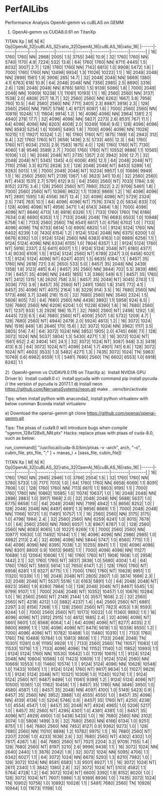 # PerfAILibs

Performance Analysis OpenAI-gemm vs cuBLAS on GEMM

1) OpenAI-gemm vs CUDA8.0.61 on TitanXp

TITAN Xp
|     M|     N|     K| Op|OpenAI_32|cuBLAS_32|ratio_32|OpenAI_16|cuBLAS_16|ratio_16|
|------|------|------|---|---------|---------|--------|---------|---------|--------|
|    16|  1760|  1760| NN|     2968|     2005|     1.5|     3755|      346|    10.9|
|    32|  1760|  1760| NN|     5740|     1170|     4.9|     7224|      532|    13.6|
|    64|  1760|  1760| NN|     6711|     4445|     1.5|     8032|     3007|     2.7|
|   128|  1760|  1760| NN|     7142|     6813|     1.0|     9908|     5472|     1.8|
|  7000|  1760|  1760| NN|    12496|     9934|     1.3|    11026|    10222|     1.1|
|    16|  2048|  2048| NN|     2899|     1561|     1.9|     3906|      265|    14.7|
|    32|  2048|  2048| NN|     5669|     1380|     4.1|     6763|      618|    10.9|
|    64|  2048|  2048| NN|     7356|     2985|     2.5|     8690|     3316|     2.6|
|   128|  2048|  2048| NN|     8765|     5810|     1.5|     9139|     5086|     1.8|
|  7000|  2048|  2048| NN|    10909|    10238|     1.1|    11081|    10193|     1.1|
|    16|  2560|  2560| NN|     3137|     1538|     2.0|     4808|      257|    18.7|
|    32|  2560|  2560| NN|     6262|     1667|     3.8|     7956|      760|    10.5|
|    64|  2560|  2560| NN|     7711|     3401|     2.3|     8987|     3918|     2.3|
|   128|  2560|  2560| NN|     7957|     5798|     1.4|     9737|     6097|     1.6|
|  7000|  2560|  2560| NN|    10819|    10246|     1.1|    11604|     9914|     1.2|
|    16|  4096|  4096| NN|     2964|     1381|     2.1|     4940|      278|    17.7|
|    32|  4096|  4096| NN|     5827|     2273|     2.6|     8531|      767|    11.1|
|    64|  4096|  4096| NN|     8203|     4008|     2.0|    10249|     1064|     9.6|
|   128|  4096|  4096| NN|     8583|     5254|     1.6|    10065|     5490|     1.8|
|  7000|  4096|  4096| NN|    11026|    10215|     1.1|    11927|    10324|     1.2|
|    16|  1760|  1760| NT|     1875|     1169|     1.6|     2943|      312|     9.4|
|    32|  1760|  1760| NT|     3659|     1436|     2.5|     5733|      465|    12.3|
|    64|  1760|  1760| NT|     6034|     2103|     2.9|     7583|     1875|     4.0|
|   128|  1760|  1760| NT|     7130|     4060|     1.8|     9546|     3589|     2.7|
|  7000|  1760|  1760| NT|    10552|     9886|     1.1|    10565|    10106|     1.0|
|    16|  2048|  2048| NT|     2735|     1357|     2.0|     3942|      309|    12.7|
|    32|  2048|  2048| NT|     5345|     1345|     4.0|     6006|      495|    12.1|
|    64|  2048|  2048| NT|     7110|     2158|     3.3|     8275|     2628|     3.1|
|   128|  2048|  2048| NT|     8453|     5289|     1.6|     9283|     5013|     1.9|
|  7000|  2048|  2048| NT|    10234|     9957|     1.0|    10686|     9949|     1.1|
|    16|  2560|  2560| NT|     2139|     1367|     1.6|     3623|      341|    10.6|
|    32|  2560|  2560| NT|     4143|     1531|     2.7|     5791|      612|     9.5|
|    64|  2560|  2560| NT|     7033|     1784|     3.9|     8152|     2375|     3.4|
|   128|  2560|  2560| NT|     7880|     3522|     2.2|     9706|     5461|     1.8|
|  7000|  2560|  2560| NT|    10366|     9622|     1.1|    11393|     9869|     1.2|
|    16|  4096|  4096| NT|     2891|     1595|     1.8|     4556|      367|    12.4|
|    32|  4096|  4096| NT|     5729|     2324|     2.5|     7741|      763|    10.1|
|    64|  4096|  4096| NT|     7576|     3743|     2.0|     5834|      833|     7.0|
|   128|  4096|  4096| NT|     4958|     3471|     1.4|     6143|     3484|     1.8|
|  7000|  4096|  4096| NT|     8646|     4713|     1.8|     6918|     6326|     1.1|
|  7133|  1760|  1760| TN|     6186|     7634|     0.8|     6690|     6353|     1.1|
|  7133|  2048|  2048| TN|     6683|     6503|     1.0|    10948|     6758|     1.6|
|  7133|  2560|  2560| TN|     6541|     6617|     1.0|     6756|     6702|     1.0|
|  7133|  4096|  4096| TN|     6733|     6614|     1.0|     6905|     6820|     1.0|
|  9124|  5124|  1760| NN|     6402|     6239|     1.0|     7430|     6154|     1.2|
|  9124|  5124|  2048| NN|     6375|     6200|     1.0|     6676|     6392|     1.0|
|  9124|  5124|  2560| NN|     6383|     6163|     1.0|     6989|     6256|     1.1|
|  9124|  5124|  4096| NN|     6334|     6155|     1.0|     7804|     6357|     1.2|
|  9124|  5124|  1760| NT|     5916|     2337|     2.5|     6411|     6007|     1.1|
|  9124|  5124|  2048| NT|     6180|     4377|     1.4|     9030|     6109|     1.5|
|  9124|  5124|  2560| NT|     6789|     2247|     3.0|     6456|     6021|     1.1|
|  9124|  5124|  4096| NT|     6247|     4031|     1.5|     6635|     6184|     1.1|
|  8457|    35|  1760| NN|     2618|      721|     3.6|     2650|      533|     5.0|
|  8457|    35|  2048| NN|     2439|     1358|     1.8|     3123|      485|     6.4|
|  8457|    35|  2560| NN|     3844|      702|     5.5|     3839|      486|     7.9|
|  8457|    35|  4096| NN|     2445|     1855|     1.3|     3366|      549|     6.1|
|  8457|    35|  1760| NT|     2412|     1315|     1.8|     2620|      758|     3.5|
|  8457|    35|  2048| NT|     3045|     2743|     1.1|     3036|      770|     3.9|
|  8457|    35|  2560| NT|     2491|     1360|     1.8|     3141|      772|     4.1|
|  8457|    35|  4096| NT|     4075|     2164|     1.9|     3229|      914|     3.5|
|    16|  7680|  2560| NN|     1773|      486|     3.7|     3248|      216|    15.0|
|    32|  7680|  2560| NN|     3540|     2324|     1.5|     5606|      805|     7.0|
|    64|  7680|  2560| NN|     4436|     3892|     1.1|     5958|      924|     6.5|
|   128|  7680|  2560| NN|     6206|     6204|     1.0|    11228|     6390|     1.8|
|    16|  7680|  2560| NT|     1237|      933|     1.3|     2928|      186|    15.7|
|    32|  7680|  2560| NT|     2498|     1292|     1.9|     4445|      723|     6.1|
|    64|  7680|  2560| NT|     4009|     2507|     1.6|     5732|     1209|     4.7|
|   128|  7680|  2560| NT|     4944|     2479|     2.0|     5924|     4813|     1.2|
|    16|  3072|  1024| NN|     1516|      849|     1.8|     2646|      170|    15.6|
|    32|  3072|  1024| NN|     3962|     1117|     3.5|     3805|      514|     7.4|
|    64|  3072|  1024| NN|     3852|     1905|     2.0|     4745|      668|     7.1|
|   128|  3072|  1024| NN|     5037|     3804|     1.3|     5430|     4271|     1.3|
|    16|  3072|  1024| NT|     1561|      652|     2.4|     3404|      141|    24.1|
|    32|  3072|  1024| NT|     3087|      948|     3.3|     3418|      413|     8.3|
|    64|  3072|  1024| NT|     4099|     2414|     1.7|     4901|      741|     6.6|
|   128|  3072|  1024| NT|     4603|     3533|     1.3|     5482|     4271|     1.3|
|  7435|  3072|  1024| TN|     5963|    10749|     0.6|     6962|     6559|     1.1|
|  5481|  7680|  2560| TN|     6602|     6553|     1.0|     6918|     6242|     1.1

2）OpenAI-gemm vs CUDAV9.0.176 on TitanXp
a）Install NVIDIA GPU Driver
b）Install cuda9.0
c）install pycuda with command
pip install pycuda // the version of pycuda is 2017.1.1
d) Install neon
https://github.com/NervanaSystems/neon.git
make
. .venv/bin/activate

Tips: when install python with anaconda2, install python virtualenv with below comman
$conda install virtualenv

e) Download the openai-gemm
git clone https://github.com/openai/openai-gemm.git

Tips: The ptxas of cuda9.0 will introduce bugs when compile  "sgemm_128x128x8_NN.ptx"
Hacks: 
 replace ptxas with ptaas of cuda-8.0, such as below:
 
 run_command([ "/usr/local/cuda-8.0/bin/ptxas -v -arch", arch, "-o", cubin_file, ptx_file, ";" ] + maxas_i + [sass_file, cubin_file])

 
 
TITAN Xp
|     M|     N|     K| Op|OpenAI_32|cuBLAS_32|ratio_32|OpenAI_16|cuBLAS_16|ratio_16|
|------|------|------|---|---------|---------|--------|---------|---------|--------|
|    16|  1760|  1760| NN|     2945|     2946|     1.0|     3766|     2504|     1.5|
|    32|  1760|  1760| NN|     5780|     5733|     1.0|     7171|     7013|     1.0|
|    64|  1760|  1760| NN|     6658|     6069|     1.1|     8091|     7806|     1.0|
|   128|  1760|  1760| NN|     7113|     6611|     1.1|     9803|     9195|     1.1|
|  7000|  1760|  1760| NN|    10862|    10585|     1.0|    11074|    10637|     1.0|
|    16|  2048|  2048| NN|     2886|     2883|     1.0|     3917|     1968|     2.0|
|    32|  2048|  2048| NN|     5688|     5637|     1.0|     6775|     6658|     1.0|
|    64|  2048|  2048| NN|     7199|     4942|     1.5|     8656|     8252|     1.0|
|   128|  2048|  2048| NN|     8497|     6691|     1.3|     9856|     8669|     1.1|
|  7000|  2048|  2048| NN|    11166|    10721|     1.0|    11491|    10757|     1.1|
|    16|  2560|  2560| NN|     3175|     3175|     1.0|     4798|     1984|     2.4|
|    32|  2560|  2560| NN|     6259|     6241|     1.0|     8015|     7678|     1.0|
|    64|  2560|  2560| NN|     7690|     6057|     1.3|     8967|     8787|     1.0|
|   128|  2560|  2560| NN|     8083|     8065|     1.0|    10221|     9269|     1.1|
|  7000|  2560|  2560| NN|    10977|    10630|     1.0|    11492|    10144|     1.1|
|    16|  4096|  4096| NN|     2986|     2985|     1.0|     4982|     2113|     2.4|
|    32|  4096|  4096| NN|     5844|     5747|     1.0|     8560|     7715|     1.1|
|    64|  4096|  4096| NN|     8395|     7038|     1.2|    10255|     8941|     1.1|
|   128|  4096|  4096| NN|     8301|     8800|     0.9|    10613|     9685|     1.1|
|  7000|  4096|  4096| NN|    11127|    10689|     1.0|    12064|    10606|     1.1|
|    16|  1760|  1760| NT|     1908|     1908|     1.0|     2958|     1442|     2.1|
|    32|  1760|  1760| NT|     3837|     3838|     1.0|     5680|     4004|     1.4|
|    64|  1760|  1760| NT|     5893|     5614|     1.0|     7650|     6147|     1.2|
|   128|  1760|  1760| NT|     6958|     6281|     1.1|     9327|     8775|     1.1|
|  7000|  1760|  1760| NT|    10628|     9951|     1.1|    11320|    10339|     1.1|
|    16|  2048|  2048| NT|     2805|     2807|     1.0|     3874|     1666|     2.3|
|    32|  2048|  2048| NT|     5537|     5516|     1.0|     6163|     5891|     1.0|
|    64|  2048|  2048| NT|     6923|     3580|     1.9|     8280|     7984|     1.0|
|   128|  2048|  2048| NT|     8487|     5545|     1.5|     9799|     9107|     1.1|
|  7000|  2048|  2048| NT|    10352|    10457|     1.0|    10676|    10284|     1.0|
|    16|  2560|  2560| NT|     2149|     2144|     1.0|     3557|     1608|     2.2|
|    32|  2560|  2560| NT|     4218|     4212|     1.0|     5882|     4237|     1.4|
|    64|  2560|  2560| NT|     6881|     2297|     3.0|     8156|     7268|     1.1|
|   128|  2560|  2560| NT|     7823|     4053|     1.9|     9593|     9244|     1.0|
|  7000|  2560|  2560| NT|    10173|    10022|     1.0|    11360|     9892|     1.1|
|    16|  4096|  4096| NT|     2912|     2915|     1.0|     4612|     1885|     2.4|
|    32|  4096|  4096| NT|     5661|     5601|     1.0|     8568|     6064|     1.4|
|    64|  4096|  4096| NT|     8277|     4035|     2.1|     9800|     8899|     1.1|
|   128|  4096|  4096| NT|     8478|     5618|     1.5|    10338|     8550|     1.2|
|  7000|  4096|  4096| NT|    10782|    10468|     1.0|    11480|    10310|     1.1|
|  7133|  1760|  1760| TN|    10469|    10784|     1.0|    10813|     9808|     1.1|
|  7133|  2048|  2048| TN|    10301|    11261|     0.9|    11195|     9929|     1.1|
|  7133|  2560|  2560| TN|    11057|    11083|     1.0|    11533|    10716|     1.1|
|  7133|  4096|  4096| TN|    11152|    11140|     1.0|    11852|    10993|     1.1|
|  9124|  5124|  1760| NN|    10530|    10642|     1.0|    11319|    10615|     1.1|
|  9124|  5124|  2048| NN|    10604|    10588|     1.0|    11423|    10609|     1.1|
|  9124|  5124|  2560| NN|    10669|    10553|     1.0|    11460|    10574|     1.1|
|  9124|  5124|  4096| NN|    10628|    10548|     1.0|    11433|    10561|     1.1|
|  9124|  5124|  1760| NT|     9817|     9634|     1.0|    11027|     9829|     1.1|
|  9124|  5124|  2048| NT|    10321|    10309|     1.0|    11240|    10274|     1.1|
|  9124|  5124|  2560| NT|     9487|     9499|     1.0|    11061|     9399|     1.2|
|  9124|  5124|  4096| NT|    10500|    10361|     1.0|    11162|    10458|     1.1|
|  8457|    35|  1760| NN|     3846|     3850|     1.0|     4580|     4587|     1.0|
|  8457|    35|  2048| NN|     4097|     4100|     1.0|     5149|     5423|     0.9|
|  8457|    35|  2560| NN|     3952|     3988|     1.0|     4555|     4550|     1.0|
|  8457|    35|  4096| NN|     4139|     4136|     1.0|     5204|     5746|     0.9|
|  8457|    35|  1760| NT|     4250|     4236|     1.0|     4554|     4547|     1.0|
|  8457|    35|  2048| NT|     4924|     4965|     1.0|     5206|     5217|     1.0|
|  8457|    35|  2560| NT|     4295|     4301|     1.0|     4381|     4381|     1.0|
|  8457|    35|  4096| NT|     4929|     4900|     1.0|     5438|     5433|     1.0|
|    16|  7680|  2560| NN|     3102|     3074|     1.0|     5808|     1499|     3.9|
|    32|  7680|  2560| NN|     6166|     6134|     1.0|     9251|     8751|     1.1|
|    64|  7680|  2560| NN|     7452|     8127|     0.9|     9362|     9273|     1.0|
|   128|  7680|  2560| NN|    11010|     8898|     1.2|    10782|     9975|     1.1|
|    16|  7680|  2560| NT|     2207|     2209|     1.0|     4233|     1636|     2.6|
|    32|  7680|  2560| NT|     4302|     4302|     1.0|     7817|     4267|     1.8|
|    64|  7680|  2560| NT|     7021|     2204|     3.2|     9709|     7155|     1.4|
|   128|  7680|  2560| NT|     8197|     3210|     2.6|     9996|     9436|     1.1|
|    16|  3072|  1024| NN|     2640|     2440|     1.1|     3876|     2042|     1.9|
|    32|  3072|  1024| NN|     5095|     4706|     1.1|     6342|     6027|     1.1|
|    64|  3072|  1024| NN|     6679|     5293|     1.3|     8210|     7982|     1.0|
|   128|  3072|  1024| NN|     8581|     6583|     1.3|     9501|     8927|     1.1|
|    16|  3072|  1024| NT|     2611|     2340|     1.1|     3842|     1380|     2.8|
|    32|  3072|  1024| NT|     5103|     4582|     1.1|     5764|     4728|     1.2|
|    64|  3072|  1024| NT|     6600|     3392|     1.9|     8152|     8020|     1.0|
|   128|  3072|  1024| NT|     7607|     5986|     1.3|     9369|     8936|     1.0|
|  7435|  3072|  1024| TN|    10902|    10756|     1.0|    10892|    10028|     1.1|
|  5481|  7680|  2560| TN|    10926|    10944|     1.0|    11673|    11198|     1.0|
